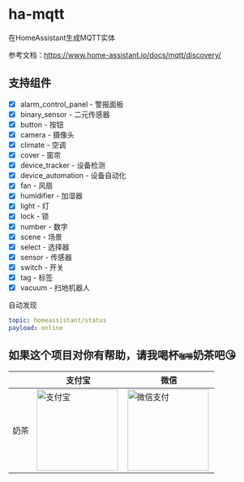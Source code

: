 # ha-mqtt
在HomeAssistant生成MQTT实体

参考文档：https://www.home-assistant.io/docs/mqtt/discovery/

## 支持组件
- [x] alarm_control_panel - 警报面板
- [x] binary_sensor - 二元传感器
- [x] button - 按钮
- [x] camera - 摄像头
- [x] climate - 空调
- [x] cover - 窗帘
- [x] device_tracker - 设备检测
- [x] device_automation - 设备自动化
- [x] fan - 风扇
- [x] humidifier - 加湿器
- [x] light - 灯
- [x] lock - 锁
- [x] number - 数字
- [x] scene - 场景
- [x] select - 选择器
- [x] sensor - 传感器
- [x] switch - 开关
- [x] tag - 标签
- [x] vacuum - 扫地机器人

自动发现
```yaml
topic: homeassistant/status
payload: online
```

## 如果这个项目对你有帮助，请我喝杯<del style="font-size: 14px;">咖啡</del>奶茶吧😘
|  |支付宝|微信|
|---|---|---|
奶茶 | <img src="https://github.com/shaonianzhentan/ha-docs/raw/master/docs/img/alipay.png" align="left" height="160" width="160" alt="支付宝" title="支付宝">  |  <img src="https://github.com/shaonianzhentan/ha-docs/raw/master/docs/img/wechat.png" align="left" height="160" width="160" alt="微信支付" title="微信">